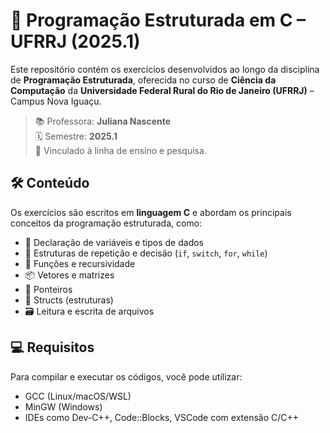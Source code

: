 # 🧠 Programação Estruturada em C – UFRRJ (2025.1)

Este repositório contém os exercícios desenvolvidos ao longo da disciplina de **Programação Estruturada**, oferecida no curso de **Ciência da Computação** da **Universidade Federal Rural do Rio de Janeiro (UFRRJ)** – Campus Nova Iguaçu.

> 📚 Professora: **Juliana Nascente**  
> 🗓️ Semestre: **2025.1**  
> 🔬 Vinculado à linha de ensino e pesquisa.

## 🛠️ Conteúdo

Os exercícios são escritos em **linguagem C** e abordam os principais conceitos da programação estruturada, como:

- 📌 Declaração de variáveis e tipos de dados
- 🔁 Estruturas de repetição e decisão (`if`, `switch`, `for`, `while`)
- 🧮 Funções e recursividade
- 📦 Vetores e matrizes
- 🎯 Ponteiros
- 🧱 Structs (estruturas)
- 🗃️ Leitura e escrita de arquivos

## 💻 Requisitos

Para compilar e executar os códigos, você pode utilizar:

- GCC (Linux/macOS/WSL)
- MinGW (Windows)
- IDEs como Dev-C++, Code::Blocks, VSCode com extensão C/C++
